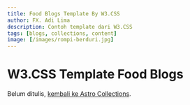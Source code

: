 ```yaml
---
title: Food Blogs Template By W3.CSS
author: FX. Adi Lima
description: Contoh template dari W3.CSS
tags: [blogs, collections, content]
image: [/images/rompi-berduri.jpg]
---
```


# W3.CSS Template Food Blogs

Belum ditulis, [kembali ke Astro Collections](/docs/astro-collections).

